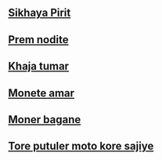 ## [Sikhaya Pirit](https://www.youtube.com/watch?v=lBYP1nlEbHs)

## [Prem nodite](https://www.youtube.com/watch?v=7vDbMTWIVZQ)

## [Khaja tumar](https://www.youtube.com/watch?v=XaSXMSS3hOQ)

## [Monete amar](https://www.youtube.com/watch?v=6_6i7ivwEyk)

## [Moner bagane](https://www.youtube.com/watch?v=Ddb4elTtMvQ)

## [Tore putuler moto kore sajiye](https://www.youtube.com/watch?v=E9KZpHif29Q)
